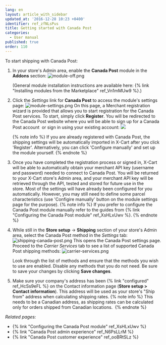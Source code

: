 ```yaml
---
lang: en
layout: article_with_sidebar
updated_at: '2016-12-28 10:23 +0400'
identifier: ref_zfNLsPus
title: Getting started with Canada Post
categories:
  - User manual
published: true
order: 110
---
```



To start shipping with Canada Post:

1.  In your store's Admin area, enable the **Canada Post** module in the **Addons** section:
    ![module-off.png]({{site.baseurl}}/attachments/ref_zfNLsPus/module-off.png)

    (General module installation instructions are available here: {% link "Installing modules from the Marketplace" ref_Vn1mMUw9 %}.)

2.  Click the _Settings_ link for **Canada Post** to access the module's settings page:
    ![module-settings.png]({{site.baseurl}}/attachments/ref_zfNLsPus/module-settings.png)
    On this page, a Merchant registration wizard is provided that allows you to start registration for the Canada Post services.
    To start, simply click **Register**. You will be redirected to the Canada Post website where you will be able to sign up for a Canada Post account  or sign in using your existing account:
    ![]({{site.baseurl}}/attachments/7505231/7602671.png)
    
    {% note  info %}
    If you are already registered with Canada Post, the shipping settings will be automatically imported in X-Cart after you click 'Register'. Alternatively, you can click 'Configure manually' and set up the module yourself.
    {% endnote %}
    
3.  Once you have completed the registration process or signed in, X-Cart will be able to automatically obtain your merchant API key (username and password) needed to connect to Canada Post. You will be returned to your X-Cart store's Admin area, and your merchant API key will be retrieved through the API, tested and stored for future use in the store. Most of the settings will have already been configured for you automatically. However, you may still need to define some parcel characteristics (use 'Configire manually' button on the module settings page for the purpose).
    {% note info %}
    If you prefer to configure the Canada Post module manually refer to the guides from {% link "Configuring the Canada Post module" ref_XsHLxUwv %}.
    {% endnote %}
    
4.  While still in the **Store setup** -> **Shipping** section of your store's Admin area, select the Canada Post method in the _Settings_ tab: 
    ![shipping-canada-post.png]({{site.baseurl}}/attachments/ref_zfNLsPus/shipping-canada-post.png)
    This opens the Canada Post settings page. Proceed to the _Carrier Services_ tab to see a list of supported Canada Post shipping methods:
    ![carrier-services.png]({{site.baseurl}}/attachments/ref_zfNLsPus/carrier-services.png)
    
    Look through the list of methods and ensure that the methods you wish to use are enabled. Disable any methods that you do not need. Be sure to save your changes by clicking **Save changes**.
5.  Make sure your company's address has been {% link "configured" ref_HcSs9eFL %} on the Contact information page (**Store setup > Contact information**). This address will be used as your store's "Ship from" address when calculating shipping rates. 
    {% note info %}
    This needs to be a Canadian address, as shipping rates can be calculated only for orders shipped from Canadian locations. 
    {% endnote %}

_Related pages:_

*   {% link "Configuring the Canada Post module" ref_XsHLxUwv %}
*   {% link "Canada Post admin experience" ref_N6PsLLrM %}
*   {% link "Canada Post customer experience" ref_ooBRtSLz %}
